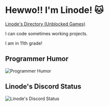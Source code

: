 # Hewwo!! I'm Linode! 🐱

[Linode's Directory (Unblocked Games)](https://lin0de.github.io)

I can code sometimes working projects.

I am in 11th grade!

<h2>Programmer Humor</h2>
<img src="https://readme-jokes.vercel.app/api" alt="Programmer Humor" />

<h2>Linode's Discord Status</h2>
<img src="https://discord.c99.nl/widget/theme-1/827254090072588410.png" alt="Linode's Discord Status" />
